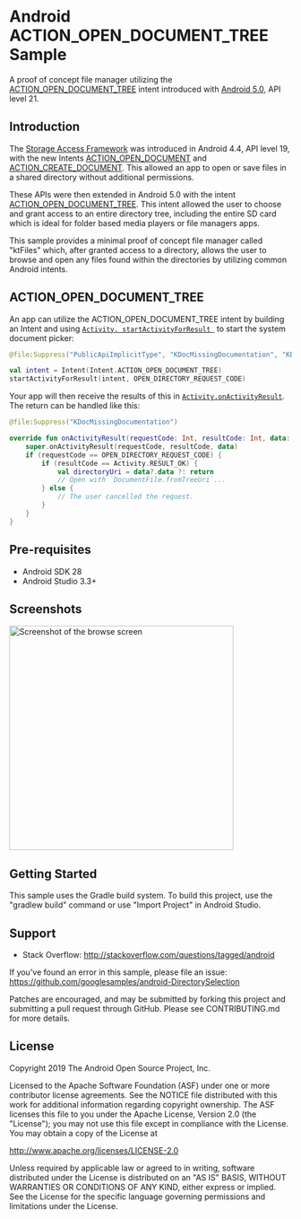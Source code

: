 
# Android ACTION_OPEN_DOCUMENT_TREE Sample

A proof of concept file manager utilizing the
[ACTION_OPEN_DOCUMENT_TREE](https://developer.android.com/reference/android/content/Intent.html#ACTION_OPEN_DOCUMENT_TREE)
intent introduced with [Android 5.0](https://www.android.com/versions/lollipop-5-0/), API level 21.

## Introduction

The [Storage Access Framework](https://developer.android.com/guide/topics/providers/document-provider)
was introduced in Android 4.4, API level 19, with the new Intents
[ACTION_OPEN_DOCUMENT](https://developer.android.com/reference/android/content/Intent.html#ACTION_OPEN_DOCUMENT)
and
[ACTION_CREATE_DOCUMENT](https://developer.android.com/reference/android/content/Intent.html#ACTION_CREATE_DOCUMENT).
This allowed an app to open or save files in a shared directory without additional permissions.

These APIs were then extended in Android 5.0 with the intent
[ACTION_OPEN_DOCUMENT_TREE](https://developer.android.com/reference/android/content/Intent.html#ACTION_OPEN_DOCUMENT_TREE).
This intent allowed the user to choose and grant access to an entire directory tree, including the
entire SD card which is ideal for folder based media players or file managers apps.

This sample provides a minimal proof of concept file manager called "ktFiles" which,
after granted access to a directory, allows the user to browse and open
any files found within the directories by utilizing common Android intents.

## ACTION_OPEN_DOCUMENT_TREE

An app can utilize the ACTION_OPEN_DOCUMENT_TREE intent by building an Intent and using
[`Activity. startActivityForResult `](https://developer.android.com/reference/android/app/Activity#startActivityForResult(android.content.Intent,%20int,%20android.os.Bundle))
to start the system document picker:

```kotlin
@file:Suppress("PublicApiImplicitType", "KDocMissingDocumentation", "KDocMissingDocumentation")

val intent = Intent(Intent.ACTION_OPEN_DOCUMENT_TREE)
startActivityForResult(intent, OPEN_DIRECTORY_REQUEST_CODE)
```

Your app will then receive the results of this in [`Activity.onActivityResult`](https://developer.android.com/reference/android/app/Activity.html#onActivityResult(int,%20int,%20android.content.Intent)).
The return can be handled like this:

```kotlin
@file:Suppress("KDocMissingDocumentation")

override fun onActivityResult(requestCode: Int, resultCode: Int, data: Intent?) {
    super.onActivityResult(requestCode, resultCode, data)
    if (requestCode == OPEN_DIRECTORY_REQUEST_CODE) {
        if (resultCode == Activity.RESULT_OK) {
            val directoryUri = data?.data ?: return
            // Open with `DocumentFile.fromTreeUri`...
        } else {
            // The user cancelled the request.
        }
    }
}
```

## Pre-requisites

- Android SDK 28
- Android Studio 3.3+

## Screenshots

<img src="screenshots/browse.png" height="400" alt="Screenshot of the browse screen"/>

## Getting Started

This sample uses the Gradle build system. To build this project, use the
"gradlew build" command or use "Import Project" in Android Studio.

## Support

- Stack Overflow: http://stackoverflow.com/questions/tagged/android

If you've found an error in this sample, please file an issue:
https://github.com/googlesamples/android-DirectorySelection

Patches are encouraged, and may be submitted by forking this project and
submitting a pull request through GitHub. Please see CONTRIBUTING.md for more details.

License
-------

Copyright 2019 The Android Open Source Project, Inc.

Licensed to the Apache Software Foundation (ASF) under one or more contributor
license agreements.  See the NOTICE file distributed with this work for
additional information regarding copyright ownership.  The ASF licenses this
file to you under the Apache License, Version 2.0 (the "License"); you may not
use this file except in compliance with the License.  You may obtain a copy of
the License at

http://www.apache.org/licenses/LICENSE-2.0

Unless required by applicable law or agreed to in writing, software
distributed under the License is distributed on an "AS IS" BASIS, WITHOUT
WARRANTIES OR CONDITIONS OF ANY KIND, either express or implied.  See the
License for the specific language governing permissions and limitations under
the License.
